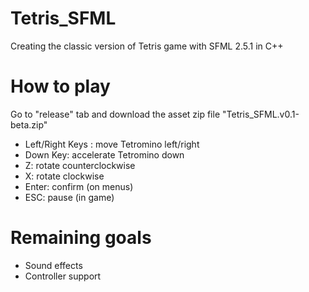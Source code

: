 # Tetris_SFML
Creating the classic version of Tetris game with SFML 2.5.1 in C++

# How to play
Go to "release" tab and download the asset zip file "Tetris_SFML.v0.1-beta.zip"
- Left/Right Keys : move Tetromino left/right
- Down Key: accelerate Tetromino down
- Z: rotate counterclockwise
- X: rotate clockwise
- Enter: confirm (on menus)
- ESC: pause (in game)

# Remaining goals
- Sound effects
- Controller support
